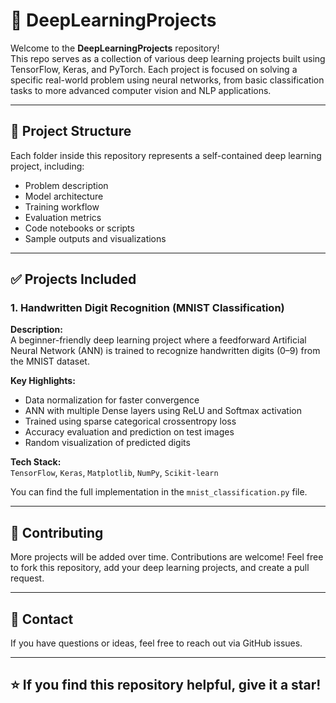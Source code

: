 # 🧠 DeepLearningProjects

Welcome to the **DeepLearningProjects** repository!  
This repo serves as a collection of various deep learning projects built using TensorFlow, Keras, and PyTorch. Each project is focused on solving a specific real-world problem using neural networks, from basic classification tasks to more advanced computer vision and NLP applications.

---

## 📂 Project Structure

Each folder inside this repository represents a self-contained deep learning project, including:
- Problem description
- Model architecture
- Training workflow
- Evaluation metrics
- Code notebooks or scripts
- Sample outputs and visualizations

---

## ✅ Projects Included

### 1. Handwritten Digit Recognition (MNIST Classification)

**Description:**  
A beginner-friendly deep learning project where a feedforward Artificial Neural Network (ANN) is trained to recognize handwritten digits (0–9) from the MNIST dataset.

**Key Highlights:**
- Data normalization for faster convergence  
- ANN with multiple Dense layers using ReLU and Softmax activation  
- Trained using sparse categorical crossentropy loss  
- Accuracy evaluation and prediction on test images  
- Random visualization of predicted digits

**Tech Stack:**  
`TensorFlow`, `Keras`, `Matplotlib`, `NumPy`, `Scikit-learn`

You can find the full implementation in the `mnist_classification.py` file.

---


## 🤝 Contributing

More projects will be added over time. Contributions are welcome! Feel free to fork this repository, add your deep learning projects, and create a pull request.

---

## 📧 Contact

If you have questions or ideas, feel free to reach out via GitHub issues.

---

## ⭐️ If you find this repository helpful, give it a star!
